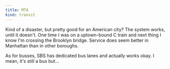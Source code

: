 ```yaml
---
title: MTA
kind: transit
---
```

Kind of a disaster, but pretty good for an American city? The system works, until it doesn't. One time I was on a uptown-bound C train and next thing I know I'm crossing the Brooklyn bridge. Service does seem better in Manhattan than in other boroughs.

As for busses, SBS has dedicated bus lanes and actually works okay. I mean, it's still a bus but...
